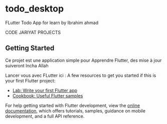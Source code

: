 # todo_desktop

FLutter Todo App for learn 
by Ibrahim ahmad

CODE JARIYAT PROJECTS

## Getting Started

Ce projet est une application simple pour Apprendre Flutter, des mise à jour suiveront Incha Allah

Lancer vous avec FLutter ici : 
A few resources to get you started if this is your first Flutter project:

- [Lab: Write your first Flutter app](https://docs.flutter.dev/get-started/codelab)
- [Cookbook: Useful Flutter samples](https://docs.flutter.dev/cookbook)

For help getting started with Flutter development, view the
[online documentation](https://docs.flutter.dev/), which offers tutorials,
samples, guidance on mobile development, and a full API reference.

